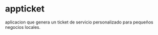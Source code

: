# appticket
aplicacion que genera un ticket de servicio personalizado para pequeños negocios locales.
